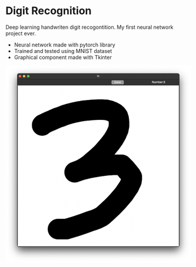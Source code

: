 # Digit Recognition
Deep learning handwriten digit recogontition. My first neural network project ever.  

- Neural network made with pytorch library
- Trained and tested using MNIST dataset
- Graphical component made with Tkinter


![screenshot](https://github.com/Procedurally-Generated-Human/Digit-Recognition/blob/main/Screenshot.png)

